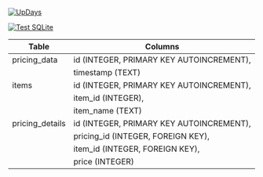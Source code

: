 [![UpDays](https://github.com/researchersec/lonewolf/actions/workflows/update-days.yml/badge.svg)](https://github.com/researchersec/lonewolf/actions/workflows/update-days.yml)


[![Test SQLite](https://github.com/researchersec/lonewolf/actions/workflows/sqlite.yml/badge.svg)](https://github.com/researchersec/lonewolf/actions/workflows/sqlite.yml)


| Table       | Columns                                   |
|-------------------|-------------------------------------------|
| pricing_data      | id (INTEGER, PRIMARY KEY AUTOINCREMENT),  |
|                   | timestamp (TEXT)                          |
| items             | id (INTEGER, PRIMARY KEY AUTOINCREMENT),  |
|                   | item_id (INTEGER),                        |
|                   | item_name (TEXT)                          |
| pricing_details   | id (INTEGER, PRIMARY KEY AUTOINCREMENT),  |
|                   | pricing_id (INTEGER, FOREIGN KEY),        |
|                   | item_id (INTEGER, FOREIGN KEY),           |
|                   | price (INTEGER)                           |
